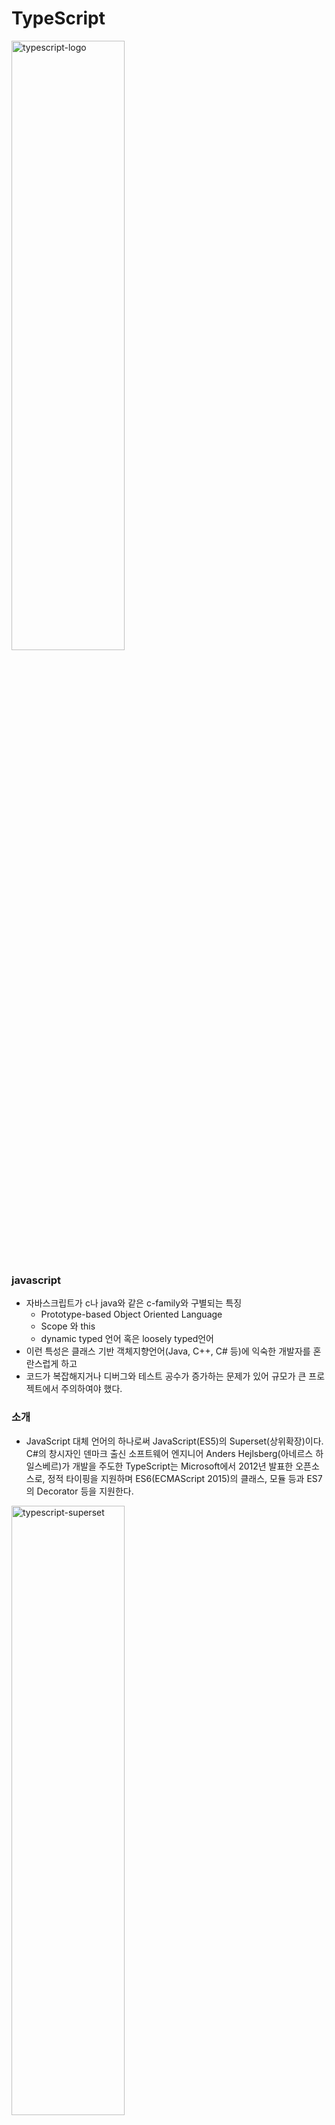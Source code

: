 # TypeScript

<img src="https://poiemaweb.com/img/typescript-logo.png" width="60%" height="50%" alt="typescript-logo"></img>

### javascript

- 자바스크립트가 c나 java와 같은 c-family와 구별되는 특징
  - Prototype-based Object Oriented Language
  - Scope 와 this
  - dynamic typed 언어 혹은 loosely typed언어
- 이런 특성은 클래스 기반 객체지향언어(Java, C++, C# 등)에 익숙한 개발자를 혼란스럽게 하고
- 코드가 복잡해지거나 디버그와 테스트 공수가 증가하는 문제가 있어 규모가 큰 프로젝트에서 주의하여야 했다.

### 소개

- JavaScript 대체 언어의 하나로써 JavaScript(ES5)의 Superset(상위확장)이다. C#의 창시자인 덴마크 출신 소프트웨어 엔지니어 Anders Hejlsberg(아네르스 하일스베르)가 개발을 주도한 TypeScript는 Microsoft에서 2012년 발표한 오픈소스로, 정적 타이핑을 지원하며 ES6(ECMAScript 2015)의 클래스, 모듈 등과 ES7의 Decorator 등을 지원한다.

<img src="https://poiemaweb.com/img/typescript-superset.png" width="60%" height="50%" alt="typescript-superset"></img>

- TypeScript는 ES5의 Superset이므로 기존의 JavaScript(ES5) 문법을 그대로 사용할 수 있다. 또한, ES6의 새로운 기능들을 사용하기 위해 Babel과 같은 별도 트랜스파일러(Transpiler)를 사용하지 않아도 ES6의 새로운 기능을 기존의 JavaScript 엔진(현재의 브라우저 또는 Node.js)에서 실행할 수 있다.

- 이후 ECMAScript의 업그레이드에 따른 새로운 기능을 지속적으로 추가할 예정이여서 매년 업그레이드될 ECMAScript의 표준을 따라갈 수 있는 좋은 수단이 될 것이다.

### 장점

- 정적 타입(Statically typed)
- Javascript의 다음의 함수는 2개요소를 인수를 전달받아 합치는 함수이다
- 개발자의 의도는 2개의 number를 더한값을 리턴하는것이였으나 string값을 요소로 받아 최초의도와 다른 함수가 되었다.
- 따라서 함수가 개발자의 의도에 따라 기능을 수행하도록 각 요소의 타입을 명시하여
- 의도하지 않은 error를 줄이는것이 typescript 이다.

```js
function sum(a, b) {
	return a + b;
}

console.log(sum('2', '3')); // '23'
```

```ts
// 정확한 parameter의 타입을 명시하여 개발자의 의도에 따라 기능이 수행되도록 돕는다.
const sum = (a: number, b: number): number => {
	return a + b;
};

console.log(sum(1, 2));

//! error : Argument of type 'string' is not assignable to parameter of type 'number'.
console.log(sum('1', '2'));
```

- 강력한 객체지향 프로그래밍 지원
  - 인터페이스, 제네릭 등과 같은 강력한 객체지향 프로그래밍 지원은 크고 복잡한 프로젝트의 코드 기반을 쉽게 구성할 수 있도록 도우며, Java, C# 등의 클래스 기반 객체지향 언어에 익숙한 개발자가 자바스크립트 프로젝트를 수행하는 데 진입 장벽을 낮추는 효과도 있다.

### 개발환경 구축

- [Node.js](https://nodejs.org/ko/)

- TypeScript 컴파일러 설치

```sh
// 설치
> npm install -g typescript

// 확인
> tsc -v
```

### 사용 방법 및 tsc 옵션 설정

- TypeScript 컴파일러(tsc)는 TypeScript파일(.ts)을 JavaScript 파일로 Transpiling을 한다.

```ts
// person.ts 생성
export class Person {
	protected name: string;

	constructor(name: string) {
		this.name = name;
	}
	sayHello() {
		return 'Hello, ' + this.name;
	}
}
```

```sh
// person을 Transpiling
> tsc person
```

- person.js 자동생성 된다 이때 버젼은 ES3이다 _기본버젼이 ES3이기때문_

```sh
// es6 버젼으로 Transpiling
> tsc person -t es6
```

```ts
// student.ts
import { Person } from './person';

class Student extends Person {
	study(): string {
		return `${this.name} is studying.`;
	}
}

const student = new Student('Lee');

console.log(student.sayHello());

console.log(student.study());
```

```sh
// person.ts , student.ts 2개 동시에 Transpiling
> tsc person student


// watch -w 옵션으로 변경되었을때 자동으로 Transpiling
> tsc student --watch
```

- tsc 옵션 설정 파일을 생성해서 매번 옵션을 지정하는 것은 대신한다

```sh
// tsconfig.json 생성
> tsc --init

// tsconfig.json을 무시
> tsc person

// tsconfig.json을 적용
> tsc
```

### typescript 연습을 위한 개발환경 구축

```sh
// init
> yarn init

// devDependencies
> yarn add -D typescript nodemon ts-node @types/node

// tsc 설정
> tsc --init
```

```ts
// package.json
{
  ...
  "scripts": {
		"dev": "nodemon --config nodemon.json index.ts",
		"dev:debug": "nodemon --config nodemon.json --inspect-brk index.ts"
  },
  ...
}

// nodemon.json
{
	"restartable": "rs",
	"ignore": [".git", "node_modules/", "dist/", "coverage/"],
	"watch": ["./"],
	"execMap": {
		"ts": "node -r ts-node/register"
	},
	"env": {
		"NODE_ENV": "development"
	},
	"ext": "js,json,ts"
}

```

### 외부 라이브러리 사용

- TypeScript를 사용하는 이유는 여러가지 있지만 가장 큰 장점은 다양한 도구의 지원을 받을 수 있다는 것이다. TypeScript는 정적 타입을 지원하므로 높은 수준의 IntelliSense나 리팩토링 등을 지원하며 이러란 도구의 지원은 대규모 프로젝트를 위한 필수적 요소이기도 하다.

- 프로젝트 내에는 필수적으로 다양한 라이브러리가 포함되는데 이 라이브러리들은 JavaScript로 작성되어있다. TypeScript는 ES5의 Superset(상위확장)이므로 JavaScript를 그대로 사용할 수 있다. 하지만 정적 타입이 없는 JavaScript를 그대로 사용하면 VSCode에서 제공하는 IntelliSense와 같은 다양한 도구의 지원을 받을 수 없다.

- 따라서 외부 JavaScript 라이브러리에 대해서도 타입체크를 수행하려면 해당 라이브러리의 타입이 정의되어 있는 정의 파일(Definition file)을 제공해야 한다.

```sh
> yarn add lodash

> yarn add -D @types/lodash
```

```ts
// index.ts
import * as _ from 'lodash';

class Startup {
	public static main(): number {
		const group = _.groupBy(['one', 'two', 'three'], 'length');
		console.log(group); // => { '3': ['one', 'two'], '5': ['three'] }
		return 0;
	}
}

Startup.main(); // { '3': [ 'one', 'two' ], '5': [ 'three' ] }
```

### Typing

- TypeScript는 ES5, ES6의 Superset(상위확장)이므로 자바스크립트의 타입을 그대로 사용할 수 있다. 자바스크립트의 타입 이외에도 TypeScript 고유의 타입이 추가로 제공

| Type      | JS  | TS  | Description                                                              |
| :-------- | :-: | :-: | :----------------------------------------------------------------------- |
| boolean   |  ◯  |  ◯  | true와 false                                                             |
| null      |  ◯  |  ◯  | 값이 없다는 것을 명시                                                    |
| undefined |  ◯  |  ◯  | 값을 할당하지 않은 변수의 초기값                                         |
| number    |  ◯  |  ◯  | 숫자(정수와 실수, Infinity, NaN)                                         |
| string    |  ◯  |  ◯  | 문자열                                                                   |
| symbol    |  ◯  |  ◯  | 고유하고 수정 불가능한 데이터 타입. 주로 객체 프로퍼티들의 식별자로 사용 |
| object    |  ◯  |  ◯  | 객체형(참조형)                                                           |
| array     |     |  ◯  | 배열                                                                     |
| tuple     |     |  ◯  | 고정된 요소수 만큼의 타입을 미리 선언후 배열을 표현                      |
| enum      |     |  ◯  | 열거형. 숫자값 집합에 이름을 지정한 것이다.                              |
| any       |     |  ◯  | 어떤 타입의 값이라도 할당 가능.                                          |
| void      |     |  ◯  | 일반적으로 함수에서 반환값이 없을 경우 사용한다.                         |
| never     |     |  ◯  | 결코 발생하지 않는 값                                                    |

### class

- 1. 클래스 정의(Class Definition)

```ts
//! error : 이경우 field 선언이 되어있지 않아
class Person {
	constructor(name: string) {
		this.name = name;
	}
}

class Person {
	// class안에서 사용될 field 선언
	name: string;

	// name은 선언된 filed 이기 때문에 사용 가능
	constructor(name: string) {
		this.name = name;
	}
}
```

- 2. 접근 제한자(Access modifier)

  - 다른 언어는 default가 protected이지만 typescript에서는 public
    | 접근 가능성 | public(default) | protected | private |
    | :----------| :-------------: | :------: | :------: |
    | 클래스 내부 | ◯ | ◯ | ◯ |
    | 자식 클래스 내부 | ◯ | ◯ | ✕ |
    | 클래스 인스턴스 | ◯ | ✕ | ✕ |

- 3. 생성자 파라미터에 접근 제한자 선언
  - 접근제한자가 사용된 파라미터는 암묵적으로 클래스 filed로 선언

```ts
class Person {
	// class안에서 사용될 field 선언
	// name: string;

	// 접근제한자가 사용된 파라미터는 암묵적으로 클래스 filed로 선언된다
	constructor(private name: string) {
		this.name = name;
	}

	walk(): string {
		return `person who name is ${this.name}`;
	}
}
```

- 접근 제한자를 선언하지 않은 생성자 파라미터는 생성자 내부에서만 유효한 지역변수가되어 외부 참조 불가능

```ts
class Person {
	// name은 생성자 내부에서만 유효한 지역 변수이다.
	constructor(public firstName: string, name: string) {
		console.log(name);
	}
}

const foo = new Person('first', 'name'); // name
console.log(foo); // Person { firstName: 'first' }
```

- 4. readonly 키워드
  - readonly가 선언된 filed는 선언 시, 생성자 내부에서만 값을할당할수 있다.

```ts
class Foo {
	private readonly MAX_LEN: number = 5;
	private readonly MSG: string;

	constructor() {
		this.MSG = 'hello';
		// 생성자 내부여서 값 할당 가능.
		this.MAX_LEN = 10;
	}

	log() {
		// readonly가 선언된 프로퍼티는 재할당이 금지된다.
		// this.MAX_LEN = 10; //! error: Cannot assign to 'MAX_LEN' because it is a constant or a read-only property.

		console.log(`MAX_LEN: ${this.MAX_LEN}`); // MAX_LEN: 5
		console.log(`MSG: ${this.MSG}`); // MSG: hello
	}
}

new Foo().log();
```

- 5. static 키워드
  - static(정적) 선언은 class의 인스턴스생성 없이 호출할수 있다.

```ts
class FooStatic {
	//* static filed
	static counter = 0;

	constructor(public prop: any) {
		this.prop = prop;

		//* 생성될때마다 늘어남
		FooStatic.counter++;
	}

	static staticMethod() {
		//* 정적 method는 this를 사용할 수 없다.
		//* 정적 method 내부에서 this는 클래스의 인스턴스가 아닌 클래스 자신을 가리킨다.
		console.log(this); // [Function: FooStatic] { staticMethod: [Function], counter: 0 }
		return 'staticMethod';
	}

	prototypeMethod() {
		return this.prop;
	}
}

//* static은 클래스 이름으로 호출한다.
console.log(FooStatic.staticMethod());
console.log(FooStatic.counter);

const fooStatic = new FooStatic(123);
//* 정적 method는 인스턴스로 호출할 수 없다.
// console.log(fooStatic.staticMethod()); //! error : Uncaught TypeError: foo.staticMethod is not a function
console.log(FooStatic.counter); // 1
```

- 6. 추상 클래스
  - 하나 이상의 추상 method를 포함하는 클래스
  - 추상 method : abstract 키워드를 사용하여 내용이없이 이름과 타입만 선언된 method.
    - 직접 인스턴스를 생성할수 없고, 상속만을 위해 사용된다.
  - 추상 클래스를 상속한 클래스는 추상 method를 반드시 구현하여야한다.

```ts
abstract class Animal {
	//* 추상 method
	abstract makeSound(): void;

	//* 일반 method
	move(): void {
		console.log('roaming the earth...');
	}
}

//* 직접 인스턴스를 생성할수 없다
// new Animal(); //! error : Cannot create an instance of an abstract class.

class Dog extends Animal {
	//* 추상 클래스를 상속한 클래스는 추상 method를 반드시 구현해야 한다
	makeSound(): void {
		console.log('awoooooo...');
	}
}

const myDog = new Dog();
myDog.makeSound();
myDog.move();
```

### field vs properties

- field : class 멤버 변수
- properties : field에 유연한 메커니즘을 제공하는 멤버 method (getter/setter와 같이)

### Interface

- 1. Introduction

  - 인터페이스는 일반적으로 타입체크를 위해 사용되며 변수, 함수, 클래스에 사용할수있다.
  - properties와 추상 method로 새로운 타입을 정의하는것
  - 인터페이스에 선언된 properties 또는 method의 구현을 강제하여 일관성을 유지
  - 직접 인스턴스를 생성할 수 없고 모든 method는 추상 method, 단 abstract 키워드를 사용안함

- 2. 변수와 인터페이스
  - 인터페이스는 변수의 타입으로 사용할수있다.
  - 인터페이스를 사용하여 함수의 파라미터의 타입을 선언할수 있다.

```ts
//? interface definition
interface Todo {
	id: number;
	content: string;
	completed: boolean;
}

//* 변수 todo의 타입으로 Todo interface를 선언하였다.
let todo: Todo;

//* 변수 todo는 Todo interface를 준수하여야 한다.
todo = { id: 1, content: 'typescript', completed: false };

let todos: Todo[] = [];

//* parameter todo의 타입으로 Todo interface를 선언
function addTodo(todo: Todo) {
	todos = [...todos, todo];
}

const removeTodo = (): void => {
	if (todos.length) {
		todos.pop();
	}
};

//* parameter todo는 Todo interface를 준수하여야 한다.
const newTodo: Todo = { id: 1, content: 'typescript', completed: false };
addTodo(newTodo);
console.log(todos); // [ { id: 1, content: 'typescript', completed: false } ]

removeTodo();
console.log(todos); // []
```

- 3. 함수와 인터페이스
  - 타입이 선언된 파라미터 리스트와 리턴 타입을 정의하여 인터페이스로 함수의 타입을 정의할수있다.

```ts
//* 함수 인터페이스의 정의
interface SquareFunc {
	(num: number): number;
}

//* 함수 인터페이스를 구현하는 함수는 인터페이스를 준수하여야한다.
const squareFunc: SquareFunc = function (num: number) {
	return num * num;
};

const cubicFunc: SquareFunc = (num: number) => {
	return num * num * num;
};

console.log(squareFunc(2)); // 4
console.log(cubicFunc(2)); // 8
```

- 4. 클래스와 인터페이스
  - 인터페이스에 implements 받은 클래스는 지정된 인터페이스를 구현해야한다
  - 인터페이스를 구현하는 클래스의 일관성을 유지할수 있는 장점을 갖는다.
  - 인터페이스는 직접 인스턴스를 생성할 수 없다.
  - 즉, 인터페이스는 도면 / 클래스는 공장
  - 인터페이스는 properties와 method를 포함한다. 단 method는 추상 method이다.

```ts
//* interface의 정의
interface IUser {
	name: string;
	age: number;
	sayIam(): void;
}

//* interface를 구현하는 클래스는 properties와 추상 method를 구현해야한다.
class User implements IUser {
	//* interface에서 정의한 properties 구현
	constructor(public name: string, public age: number) {}

	//* interface에서 정의한 추상 method 구현
	sayIam() {
		console.log(`i am ${this.name}, ${this.age}`);
	}
}

interface ITodo {
	id: number;
	content: string;
	complemented: boolean;
	user: User;
}

//* Todo 클래스는 ITodo 인터페이스를 구현해야한다.
class Todo implements ITodo {
	constructor(
		public id: number,
		public content: string,
		public complemented: boolean,
		public user: User
	) {}
}

const greeter = (user: IUser): void => {
	user.sayIam();
};

const user = new User('ju', 28);
greeter(user);
const todo = new Todo(1, 'Typescript', false, user);
console.log(todo);
```

- 5. Duck typing
  - 인터페이스를 구현하였다고 타입체크를 통과하는 유일한방법은 아니다
  - 타입체크에서 중요한것은 값을 실제로 가지고 있는것이다.

```ts
interface IDuck {
	quack(): void;
}

class MallardDuck implements IDuck {
	quack() {
		console.log('Quack!');
	}
}

class RedheadDuck {
	quack() {
		console.log('q~uack!');
	}
}

function makeNoise(duck: IDuck): void {
	duck.quack();
}

//* IDuck에 영향을 받지 않고 구현된 RedheadDuck class도
//* makeNoise parameter의 타입 체크를 실제 값으로만 체크하기 떄문에 통과한다
makeNoise(new MallardDuck()); // Quack!
makeNoise(new RedheadDuck()); // q~uack!
```

- TypeScript는 해당 인터페이스에서 정의한 프로퍼티나 메소드를 가지고 있다면 그 인터페이스를 구현한 것으로 인정한다.

```ts
interface IPerson {
	name: string;
}

function sayHello(person: IPerson): void {
	console.log(`hello ${person.name}`);
}

//* parameter에 정의된 타입과 정확히 일치하지않지만 적용가능
const me = { name: 'Lee', age: 18 };
sayHello(me);
```

- interface는 개발단계에서 도움을 주기 위해 제공되는 기능으로 자바스크립트 표준이 아니다.
- 따라서 위 예제를 트랜스 파일링하면 다음과 같다

```js
function sayHello(person) {
	console.log('hello ' + person.name);
}
var me = { name: 'Lee', age: 18 };
sayHello(me);
```

- 6. 선택적 프로퍼티(Optional Property)
  - 인터페이스의 properties가 선택적으로 필요한 경우 ? 키워드 사용

```ts
interface UserInfo {
	username: string;
	password: string;
	age?: number;
	address?: string;
}

const userInfo: UserInfo = {
	username: 'ju',
	password: 'aadd',
	age: 4,
};

console.log(userInfo);
```

- 7. 인터페이스 상속
  - extends 키워드로 상속가능, 복수 가능

```ts
interface Person {
	name: string;
	age?: number;
}

interface Robot {
	ai: boolean;
}

interface Humanoid extends Person, Robot {
	upgrade: number;
}

const humanoid: Humanoid = {
	name: 'ju',
	age: 12,
	ai: true,
	upgrade: 3,
};

console.log(humanoid);
```

### Type Alias

- Type Alias는 새로운 타입을 정의한다

```ts
type Gender = 'male' | 'female';

interface Person {
	gender: Gender;
	name: string;
	age?: number;
}

//* 빈 객체를 Person 타입으로 지정
const person = {} as Person;
// person.gender = 'gi'; //! error : Type '"gi"' is not assignable to type 'Gender'.
person.gender = 'male';
person.name = 'Lee';
person.age = 20;
// person.address = 'seoul'; //! error : Property 'address' does not exist on type 'Person'.

console.log(person);

//* 문자열 리터럴로 타입 지정
type Str = 'Lee';

//* 유니온 타입으로 타입 지정
type Union = string | null;

//* 문자열 유니온 타입으로 타입 지정
type Name = 'Lee' | 'Kim';

//* 숫자 리터럴 유니온 타입으로 타입 지정
type Num = 1 | 2 | 3 | 4 | 5;

//* 객체 리터럴 유니온 타입으로 타입 지정
type Obj = { a: 1 } | { b: 2 };

//* 함수 유니온 타입으로 타입 지정
type Func = (() => string) | (() => void);

//* 인터페이스 유니온 타입으로 타입 지정
type Shape = Name | Num | Obj;

//* 튜플로 타입 지정
type Tuple = [string, boolean];
const t: Tuple = ['d', false];
```

### Generic

- 정적 언어의 특징인 정의 시점에 매개변수나 반환값의 타입을 선언.
- 함수 또는 클래스를 정의 하는 시점에 매개변수나 반환값의 선언하기 어려운 경우가 있다.

```ts
class Queue {
	protected data: any[] = [];

	push(item: any) {
		this.data.push(item);
	}

	pop() {
		return this.data.shift();
	}
}

const queue = new Queue();

queue.push(0);
queue.push('1'); // 의도하지 않은 실수!

console.log(queue.pop().toFixed()); // 0
console.log(queue.pop().toFixed()); //! error :  Runtime error
//* Number.prototype.toFixed 로 '1'에서 error 발생
```

- 위와 같은 경우 number 타입 전용 NumberQueue 클래스 정의하여 error 해결 가능

```ts
//* 위 문제를 해결하기 위해 새로운 queue 정의
class NumberQueue extends Queue {
	//* number 타입의 요소만을 push한다.
	push(item: number) {
		super.push(item);
	}

	pop(): number {
		return super.pop();
	}
}

const queue2 = new NumberQueue();

queue2.push(0);
// queue2.push('1'); //! error :  Argument of type 'string' is not assignable to parameter of type 'number'.
queue2.push(+'1');
```

- 다양한 타입을 지원 시 타입 별로 클래스를 상속받아 추가해야 하므로 이 또한 좋은 방법은 아니다.
- 이러한 경우 제네릭이 해결 방법이 될수 있다.

```ts
class Queue<T> {
	protected data: Array<T> = [];

	push(item: T) {
		this.data.push(item);
	}

	pop(): T | undefined {
		return this.data.shift();
	}
}

//* number 전용 Queue
const numberQueue = new Queue<number>();

numberQueue.push(0);
// numberQueue.push('1'); //! error : Argument of type 'string' is not assignable to parameter of type 'number'.
numberQueue.push(+'1');

//? [optional chaining](https://www.typescriptlang.org/docs/handbook/release-notes/typescript-3-7.html#optional-chaining)
//* 값의 존재 여부 확인
console.log(numberQueue.pop()?.toFixed()); // 0
console.log(numberQueue.pop()?.toFixed()); // 1
console.log(numberQueue.pop()?.toFixed()); // undefined

//* string 전용 Queue
const stringQueue = new Queue<string>();

stringQueue.push('Hello');
stringQueue.push('World');

console.log(stringQueue.pop()?.toUpperCase()); // HELLO
console.log(stringQueue.pop()?.toUpperCase()); // WORLD
console.log(stringQueue.pop()?.toUpperCase()); // undefined

//* 커스텀 객체 전용 Queue
const myQueue = new Queue<{ name: string; age: number }>();
myQueue.push({ name: 'Lee', age: 10 });
myQueue.push({ name: 'Kim', age: 20 });

console.log(myQueue.pop()); // { name: 'Lee', age: 10 }
console.log(myQueue.pop()); // { name: 'Kim', age: 20 }
console.log(myQueue.pop()); // undefined
```

- 제네릭은 생성 시점에 타입을 명시하여 다양한 타입을 사용할 수 있도록 하는 기법
- 한번의 선언으로 다양한 타입에 재사용이 가능하다는 장점
- T는 제네릭을 선언할 때 관용적으로 사용되는 식별자로 타입 파라미터(Type parameter)라 한다.

  - 함수에서 사용하면 다양한 매개변수와 리턴값을 사용할수 있다.

```ts
function reverse<T>(items: T[]): T[] {
	return items.reverse();
}

const arg = [1, '2', 3, 4, 5];

//* parameter(인수)에 의해 타입 매개변수가 결정된다
const reversed = reverse(arg);
console.log(reversed); // [ 5, 4, 3, '2', 1 ]

const list = [{ name: 'Lee' }, { name: 'Kim' }];
const reverseList = reverse(list);
console.log(reverseList); // [ { name: 'Kim' }, { name: 'Lee' } ]
```

### Reference

- [poiemaweb.com](https://poiemaweb.com/)
- [TypeScript & Nodemon — The Ultimate Setup!](https://levelup.gitconnected.com/typescript-nodemon-the-ultimate-setup-7200aa60cc8b)
